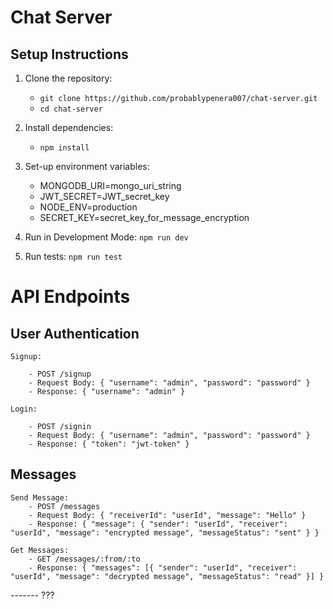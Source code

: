 # Chat Server

## Setup Instructions

1. Clone the repository:
   - `git clone https://github.com/probablypenera007/chat-server.git`
   - `cd chat-server`
2. Install dependencies: 
    - `npm install`
3. Set-up environment variables:
    - MONGODB_URI=mongo_uri_string
    - JWT_SECRET=JWT_secret_key 
    - NODE_ENV=production
    - SECRET_KEY=secret_key_for_message_encryption

4. Run in Development Mode:
    `npm run dev`

5. Run tests:
    `npm run test`


# API Endpoints

## User Authentication
    Signup:

        - POST /signup
        - Request Body: { "username": "admin", "password": "password" }
        - Response: { "username": "admin" }

    Login:
    
        - POST /signin
        - Request Body: { "username": "admin", "password": "password" }
        - Response: { "token": "jwt-token" }

## Messages
    Send Message:
        - POST /messages
        - Request Body: { "receiverId": "userId", "message": "Hello" }
        - Response: { "message": { "sender": "userId", "receiver": "userId", "message": "encrypted message", "messageStatus": "sent" } }

    Get Messages:
        - GET /messages/:from/:to
        - Response: { "messages": [{ "sender": "userId", "receiver": "userId", "message": "decrypted message", "messageStatus": "read" }] }


-------  ??? 